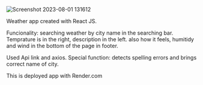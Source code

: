 ![Screenshot 2023-08-01 131612](https://github.com/LSanjyan/weather-app-react/assets/133781980/713fce2c-4154-473e-82de-8c7917fade8c)

Weather app created with React JS.

Funcionality: searching weather by city name in the searching bar. Temprature is in the right, description in the left. also how it feels, humitidy and wind in the bottom of the page in footer.

Used Api link and axios.
Special function: detects
spelling errors and brings correct name of city.

This is deployed app with Render.com
